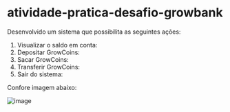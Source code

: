 # atividade-pratica-desafio-growbank

Desenvolvido um sistema que possibilita as seguintes ações:

1. Visualizar o saldo em conta: 
2. Depositar GrowCoins:
3. Sacar GrowCoins:
4. Transferir GrowCoins:
5. Sair do sistema:

Confore imagem abaixo:

![image](https://user-images.githubusercontent.com/85653497/161680443-13ad932a-0885-4899-95e6-00e6541fe419.png)

